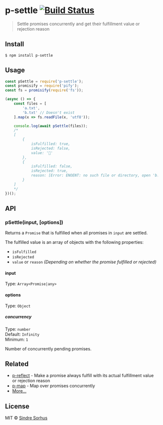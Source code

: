 # p-settle [![Build Status](https://travis-ci.org/sindresorhus/p-settle.svg?branch=master)](https://travis-ci.org/sindresorhus/p-settle)

> Settle promises concurrently and get their fulfillment value or rejection reason


## Install

```
$ npm install p-settle
```


## Usage

```js
const pSettle = require('p-settle');
const promisify = require('pify');
const fs = promisify(require('fs'));

(async () => {
	const files = [
		'a.txt',
		'b.txt' // Doesn't exist
	].map(x => fs.readFile(x, 'utf8'));

	console.log(await pSettle(files));
	/*
	[
		{
			isFulfilled: true,
			isRejected: false,
			value: '🦄'
		},
		{
			isFulfilled: false,
			isRejected: true,
			reason: [Error: ENOENT: no such file or directory, open 'b.txt']
		}
	]
	*/
})();
```


## API

### pSettle(input, [options])

Returns a `Promise` that is fulfilled when all promises in `input` are settled.

The fulfilled value is an array of objects with the following properties:

- `isFulfilled`
- `isRejected`
- `value` or `reason` *(Depending on whether the promise fulfilled or rejected)*

#### input

Type: `Array<Promise|any>`

#### options

Type: `Object`

##### concurrency

Type: `number`<br>
Default: `Infinity`<br>
Minimum: `1`

Number of concurrently pending promises.


## Related

- [p-reflect](https://github.com/sindresorhus/p-reflect) - Make a promise always fulfill with its actual fulfillment value or rejection reason
- [p-map](https://github.com/sindresorhus/p-map) - Map over promises concurrently
- [More…](https://github.com/sindresorhus/promise-fun)


## License

MIT © [Sindre Sorhus](https://sindresorhus.com)
